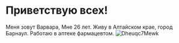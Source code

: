 # Приветствую всех!
Меня зовут Варвара,
Мне 26 лет.
Живу в Алтайском крае, город Барнаул.
Работаю в аптеке фармацевтом.
![Dheuqc7Mewk](https://github.com/BarbaraOver/my-homework/assets/152618992/1d2b167b-240a-4073-b9e6-6c5e72acd0a6)


